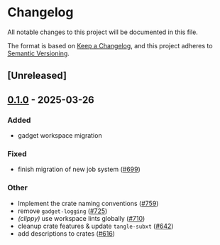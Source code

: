 # Changelog

All notable changes to this project will be documented in this file.

The format is based on [Keep a Changelog](https://keepachangelog.com/en/1.0.0/),
and this project adheres to [Semantic Versioning](https://semver.org/spec/v2.0.0.html).

## [Unreleased]

## [0.1.0](https://github.com/tangle-network/blueprint/releases/tag/blueprint-metrics-v0.1.0) - 2025-03-26

### Added

- gadget workspace migration

### Fixed

- finish migration of new job system ([#699](https://github.com/tangle-network/blueprint/pull/699))

### Other

- Implement the crate naming conventions ([#759](https://github.com/tangle-network/blueprint/pull/759))
- remove `gadget-logging` ([#725](https://github.com/tangle-network/blueprint/pull/725))
- *(clippy)* use workspace lints globally ([#710](https://github.com/tangle-network/blueprint/pull/710))
- cleanup crate features & update `tangle-subxt` ([#642](https://github.com/tangle-network/blueprint/pull/642))
- add descriptions to crates ([#616](https://github.com/tangle-network/blueprint/pull/616))
